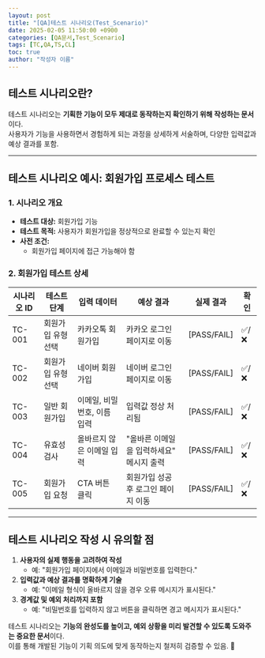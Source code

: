 ```yaml
---
layout: post
title: "[QA]테스트 시나리오(Test_Scenario)"
date: 2025-02-05 11:50:00 +0900
categories: [QA문서,Test_Scenario]
tags: [TC,QA,TS,CL]
toc: true
author: "작성자 이름"
---
```


## **테스트 시나리오란?**
테스트 시나리오는 **기획한 기능이 모두 제대로 동작하는지 확인하기 위해 작성하는 문서**이다.  
사용자가 기능을 사용하면서 경험하게 되는 과정을 상세하게 서술하며, 다양한 입력값과 예상 결과를 포함.

---

## **테스트 시나리오 예시: 회원가입 프로세스 테스트**
### 1. **시나리오 개요**
- **테스트 대상:** 회원가입 기능  
- **테스트 목적:** 사용자가 회원가입을 정상적으로 완료할 수 있는지 확인  
- **사전 조건:**  
  - 회원가입 페이지에 접근 가능해야 함  

### 2. **회원가입 테스트 상세**

| 시나리오 ID | 테스트 단계 | 입력 데이터 | 예상 결과 | 실제 결과 | 확인 |
|------------|------------|------------|----------|----------|------|
| TC-001 | 회원가입 유형 선택 | 카카오톡 회원가입 | 카카오 로그인 페이지로 이동 | [PASS/FAIL] | ✅/❌ |
| TC-002 | 회원가입 유형 선택 | 네이버 회원가입 | 네이버 로그인 페이지로 이동 | [PASS/FAIL] | ✅/❌ |
| TC-003 | 일반 회원가입 | 이메일, 비밀번호, 이름 입력 | 입력값 정상 처리됨 | [PASS/FAIL] | ✅/❌ |
| TC-004 | 유효성 검사 | 올바르지 않은 이메일 입력 | "올바른 이메일을 입력하세요" 메시지 출력 | [PASS/FAIL] | ✅/❌ |
| TC-005 | 회원가입 요청 | CTA 버튼 클릭 | 회원가입 성공 후 로그인 페이지 이동 | [PASS/FAIL] | ✅/❌ |

---

## **테스트 시나리오 작성 시 유의할 점**
1. **사용자의 실제 행동을 고려하여 작성**  
   - 예: "회원가입 페이지에서 이메일과 비밀번호를 입력한다."  
2. **입력값과 예상 결과를 명확하게 기술**  
   - 예: "이메일 형식이 올바르지 않을 경우 오류 메시지가 표시된다."  
3. **경계값 및 예외 처리까지 포함**  
   - 예: "비밀번호를 입력하지 않고 버튼을 클릭하면 경고 메시지가 표시된다."  

테스트 시나리오는 **기능의 완성도를 높이고, 예외 상황을 미리 발견할 수 있도록 도와주는 중요한 문서**이다.  
이를 통해 개발된 기능이 기획 의도에 맞게 동작하는지 철저히 검증할 수 있음. 🚀  
